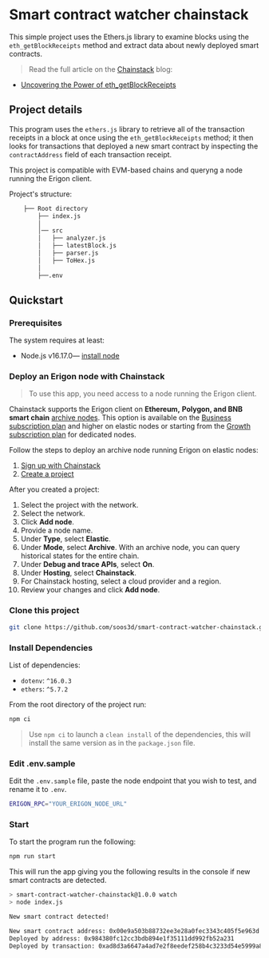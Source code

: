 # Smart contract watcher chainstack

 This simple project uses the Ethers.js library to examine blocks using the `eth_getBlockReceipts` method and extract data about newly deployed smart contracts.

> Read the full article on the [Chainstack](https://chainstack.com) blog:
 * [Uncovering the Power of eth_getBlockReceipts]()

 ## Project details

This program uses the `ethers.js` library to retrieve all of the transaction receipts in a block at once using the `eth_getBlockReceipts` method; it then looks for transactions that deployed a new smart contract by inspecting the `contractAddress` field of each transaction receipt.

This project is compatible with EVM-based chains and queryng a node running the Erigon client.

Project's structure:

```sh
    ├── Root directory
		├── index.js
        │  
		│── src
		│   ├── analyzer.js
		│ 	├── latestBlock.js
		│ 	├── parser.js
		│ 	├── ToHex.js
		│  
		├──.env
```

## Quickstart

### Prerequisites

The system requires at least:

* Node.js v16.17.0— [install node](https://nodejs.org/en/download/)

### Deploy an Erigon node with Chainstack

> To use this app, you need access to a node running the Erigon client.

Chainstack supports the Erigon client on **Ethereum,** **Polygon, and BNB smart chain** [archive nodes](https://chainstack.com/evm-nodes-a-dive-into-the-full-vs-archive-mode/). This option is available on the [Business subscription plan](https://chainstack.com/pricing/) and higher on elastic nodes or starting from the [Growth subscription plan](https://chainstack.com/pricing/) for dedicated nodes.

Follow the steps to deploy an archive node running Erigon on elastic nodes:

1. [Sign up with Chainstack](https://console.chainstack.com/user/account/create)
2. [Create a project](https://docs.chainstack.com/platform/create-a-project)

After you created a project:

1. Select the project with the network.
2. Select the network.
3. Click **Add node**.
4. Provide a node name.
5. Under **Type**, select **Elastic**.
6. Under **Mode**, select **Archive**. With an archive node, you can query historical states for the entire chain.
7. Under **Debug and trace APIs**, select **On**.
8. Under **Hosting**, select **Chainstack**.
9. For Chainstack hosting, select a cloud provider and a region.
10. Review your changes and click **Add node**.

### Clone this project

```sh
git clone https://github.com/soos3d/smart-contract-watcher-chainstack.git
```

### Install Dependencies

List of dependencies:

* `dotenv`: `^16.0.3`
* `ethers`: `^5.7.2`

From the root directory of the project run:

```sh
npm ci
```

> Use `npm ci` to launch a `clean install` of the dependencies, this will install the same version as in the `package.json` file.

### Edit .env.sample

Edit the `.env.sample` file, paste the node endpoint that you wish to test, and rename it to `.env`.

```sh
ERIGON_RPC="YOUR_ERIGON_NODE_URL"
```

### Start

To start the program run the following:

```sh
npm run start
```

This will run the app giving you the following results in the console if new smart contracts are detected.

```sh
> smart-contract-watcher-chainstack@1.0.0 watch
> node index.js

New smart contract detected! 

New smart contract address: 0x00e9a503b88732ee3e28a0fec3343c405f5e963d
Deployed by address: 0x984380fc12cc3bdb894e1f35111dd992fb52a231
Deployed by transaction: 0xad8d3a6647a4ad7e2f8eedef258b4c3233d54e5999a855ca59500f5df70d35de
```